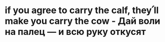 # if you agree to carry the calf, they՛ll make you carry the cow - Дай воли на палец — и всю руку откусят
